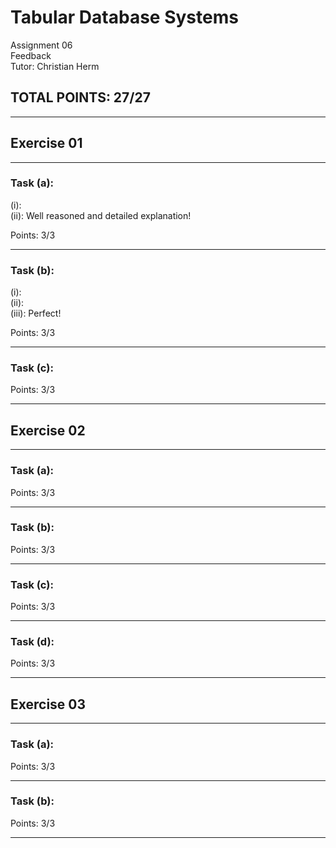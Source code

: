 # Tabular Database Systems
Assignment 06 <br>
Feedback <br>
Tutor: Christian Herm
## TOTAL POINTS: 27/27
--------------------------------------------------------------------------------
## Exercise 01
--------------------------------------------------------------------------------
### Task (a):
(i): <br>
(ii): Well reasoned and detailed explanation! <br>

Points: 3/3

--------------------------------------------------------------------------------
### Task (b):
(i): <br>
(ii): <br>
(iii): Perfect! <br>

Points: 3/3

--------------------------------------------------------------------------------
### Task (c):

Points: 3/3

--------------------------------------------------------------------------------
## Exercise 02
--------------------------------------------------------------------------------
### Task (a):

Points: 3/3

--------------------------------------------------------------------------------
### Task (b):

Points: 3/3

--------------------------------------------------------------------------------
### Task (c):

Points: 3/3

--------------------------------------------------------------------------------
### Task (d):

Points: 3/3

--------------------------------------------------------------------------------
## Exercise 03
--------------------------------------------------------------------------------
### Task (a):

Points: 3/3

--------------------------------------------------------------------------------
### Task (b):

Points: 3/3

--------------------------------------------------------------------------------